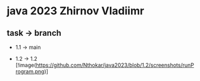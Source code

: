 # java 2023 Zhirnov Vladiimr

## task -> branch

- 1.1 -> main

- 1.2 -> 1.2
[!image(https://github.com/Nthokar/java2023/blob/1.2/screenshots/runProgram.png)]
